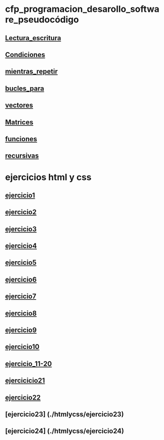# cfp_programacion_desarollo_software_pseudocódigo

## [Lectura_escritura](./pseudocodigo/escritura_lectura)
## [Condiciones](./pseudocodigo/condiciones/)
## [mientras_repetir](./pseudocodigo/mientras_repetir/)
## [bucles_para](./pseudocodigo/bucles_para/)
## [vectores](./pseudocodigo/vectores/)
## [Matrices](./pseudocodigo/matrices/)
## [funciones](./pseudocodigo/funciones/)
## [recursivas](./pseudocodigo/recursiva/)

# ejercicios html y css 
## [ejercicio1](./htmlycss/ejercicio%201/)
## [ejercicio2](./htmlycss/ejercicio%202/)
## [ejercicio3](./htmlycss/ejercicio%203/)
## [ejercicio4](./htmlycss/ejercicio%204/)
## [ejercicio5](./htmlycss/ejercicio%205/)
## [ejercicio6](./htmlycss/Ejercicio6/)
## [ejercicio7](./htmlycss/Ejercicio7/)
## [ejercicio8](./htmlycss/Ejercicio8/)
## [ejercicio9](./htmlycss/Ejercicio9/)
## [ejercicio10](./htmlycss/ejercicio%2010/)
## [ejercicio_11-20](./htmlycss/ejercicios%20del%2011-20/)
## [ejercicicio21](./htmlycss/ejercicio21/)

## [ejercicio22](./htmlycss/ejercicio22/)
## [ejercicio23] (./htmlycss/ejercicio23)
## [ejercicio24] (./htmlycss/ejercicio24)








